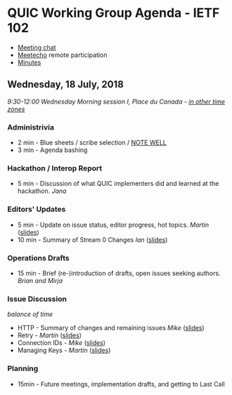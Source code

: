 # QUIC Working Group Agenda - IETF 102

* [Meeting chat](xmpp:quic@jabber.ietf.org?join)
* [Meetecho](http://www.meetecho.com/ietf102/quic) remote participation
* [Minutes](http://etherpad.tools.ietf.org:9000/p/notes-ietf-102-quic)



## Wednesday, 18 July, 2018

*9:30-12:00	Wednesday Morning session I, Place du Canada - [in other time zones](https://www.timeanddate.com/worldclock/fixedtime.html?msg=QUIC+WG+Meeting&iso=20180718T0930&p1=165&ah=2&am=30)*

### Administrivia

* 2 min - Blue sheets / scribe selection / [NOTE WELL](https://www.ietf.org/about/note-well.html)
* 3 min - Agenda bashing

### Hackathon / Interop Report

* 5 min - Discussion of what QUIC implementers did and learned at the hackathon. *Jana*

### Editors' Updates

* 5 min - Update on issue status, editor progress, hot topics. *Martin* ([slides](https://github.com/quicwg/wg-materials/blob/master/ietf102/editors.pdf))
* 10 min - Summary of Stream 0 Changes *Ian* ([slides]())

### Operations Drafts

* 15 min - Brief (re-)introduction of drafts, open issues seeking authors. *Brian and Mirja*

### Issue Discussion

*balance of time*

* HTTP - Summary of changes and remaining issues *Mike* ([slides](https://github.com/quicwg/wg-materials/blob/master/ietf102/HTTP.pdf))
* Retry - *Martin* ([slides](https://github.com/quicwg/wg-materials/blob/master/ietf102/retry.pdf))
* Connection IDs - *Mike* ([slides](https://github.com/quicwg/wg-materials/blob/master/ietf102/CIDs.pdf))
* Managing Keys - *Martin* ([slides](https://github.com/quicwg/wg-materials/blob/master/ietf102/keys.pdf))

### Planning

* 15min - Future meetings, implementation drafts, and getting to Last Call
